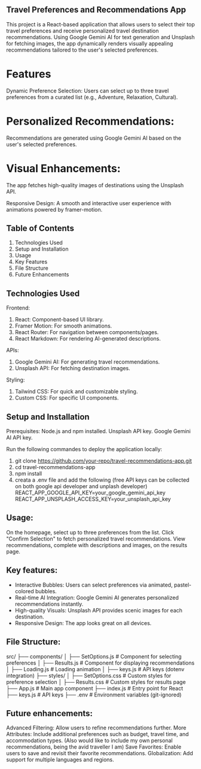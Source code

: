 ## Travel Preferences and Recommendations App
This project is a React-based application that allows users to select their top travel preferences and receive personalized travel destination recommendations. Using Google Gemini AI for text generation and Unsplash for fetching images, the app dynamically renders visually appealing recommendations tailored to the user's selected preferences.

# Features
Dynamic Preference Selection:
Users can select up to three travel preferences from a curated list (e.g., Adventure, Relaxation, Cultural).

# Personalized Recommendations:
Recommendations are generated using Google Gemini AI based on the user's selected preferences.

# Visual Enhancements:
The app fetches high-quality images of destinations using the Unsplash API.

Responsive Design: A smooth and interactive user experience with animations powered by framer-motion.

## Table of Contents
1. Technologies Used
2. Setup and Installation
3. Usage
5. Key Features
6. File Structure
7. Future Enhancements

## Technologies Used
Frontend:
1. React: Component-based UI library.
2. Framer Motion: For smooth animations.
3. React Router: For navigation between components/pages.
4. React Markdown: For rendering AI-generated descriptions.

APIs:
1. Google Gemini AI: For generating travel recommendations.
2. Unsplash API: For fetching destination images.

Styling:
1. Tailwind CSS: For quick and customizable styling.
2. Custom CSS: For specific UI components.

## Setup and Installation
Prerequisites:
Node.js and npm installed.
Unsplash API key.
Google Gemini AI API key.

Run the following commandes to deploy the application locally:
1. git clone https://github.com/your-repo/travel-recommendations-app.git
2. cd travel-recommendations-app
3. npm install
4. creata a .env file and add the following (free API keys can be collected on both google api developer and unplash developer)
REACT_APP_GOOGLE_API_KEY=your_google_gemini_api_key
REACT_APP_UNSPLASH_ACCESS_KEY=your_unsplash_api_key

## Usage:
On the homepage, select up to three preferences from the list.
Click "Confirm Selection" to fetch personalized travel recommendations.
View recommendations, complete with descriptions and images, on the results page.

## Key features:
- Interactive Bubbles: Users can select preferences via animated, pastel-colored bubbles.
- Real-time AI Integration: Google Gemini AI generates personalized recommendations instantly.
- High-quality Visuals: Unsplash API provides scenic images for each destination.
- Responsive Design: The app looks great on all devices.

## File Structure:
src/
├── components/
│   ├── SetOptions.js          # Component for selecting preferences
│   ├── Results.js             # Component for displaying recommendations
│   ├── Loading.js             # Loading animation
│   ├── keys.js                # API keys (dotenv integration)
├── styles/
│   ├── SetOptions.css         # Custom styles for preference selection
│   ├── Results.css            # Custom styles for results page
├── App.js                     # Main app component
├── index.js                   # Entry point for React
├── keys.js                    # API keys
├── .env                       # Environment variables (git-ignored)


## Future enhancements:
Advanced Filtering: Allow users to refine recommendations further.
More Attributes: Include additional preferences such as budget, travel time, and accommodation types. (Also would like to include my own personal recommendations, being the avid traveller I am)
Save Favorites: Enable users to save and revisit their favorite recommendations.
Globalization: Add support for multiple languages and regions.
